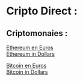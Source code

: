 Cripto Direct :
=======

Criptomonaies :
-----------

[Ethereum en Euros](https://criptodirect.github.io/main/ETH/EUR/)  
[Ethereum in Dollars](https://criptodirect.github.io/main/ETH/USD/)  

[Bitcoin en Euros](https://criptodirect.github.io/main/BTC/EUR/)    
[Bitcoin in Dollars](https://criptodirect.github.io/main/BTC/USD/)  
